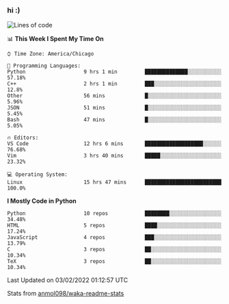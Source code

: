 ### hi :)

<!--START_SECTION:waka-->
![Lines of code](https://img.shields.io/badge/From%20Hello%20World%20I%27ve%20Written-465%20Thousand%20lines%20of%20code-blue)

📊 **This Week I Spent My Time On** 

```text
⌚︎ Time Zone: America/Chicago

💬 Programming Languages: 
Python                   9 hrs 1 min         ██████████████░░░░░░░░░░░   57.18% 
C++                      2 hrs 1 min         ███░░░░░░░░░░░░░░░░░░░░░░   12.8% 
Other                    56 mins             █░░░░░░░░░░░░░░░░░░░░░░░░   5.96% 
JSON                     51 mins             █░░░░░░░░░░░░░░░░░░░░░░░░   5.45% 
Bash                     47 mins             █░░░░░░░░░░░░░░░░░░░░░░░░   5.05%

🔥 Editors: 
VS Code                  12 hrs 6 mins       ███████████████████░░░░░░   76.68% 
Vim                      3 hrs 40 mins       █████░░░░░░░░░░░░░░░░░░░░   23.32%

💻 Operating System: 
Linux                    15 hrs 47 mins      █████████████████████████   100.0%

```

**I Mostly Code in Python** 

```text
Python                   10 repos            ████████░░░░░░░░░░░░░░░░░   34.48% 
HTML                     5 repos             ████░░░░░░░░░░░░░░░░░░░░░   17.24% 
JavaScript               4 repos             ███░░░░░░░░░░░░░░░░░░░░░░   13.79% 
C                        3 repos             ██░░░░░░░░░░░░░░░░░░░░░░░   10.34% 
TeX                      3 repos             ██░░░░░░░░░░░░░░░░░░░░░░░   10.34%

```



 Last Updated on 03/02/2022 01:12:57 UTC
<!--END_SECTION:waka-->

Stats from [anmol098/waka-readme-stats](https://github.com/anmol098/waka-readme-stats)